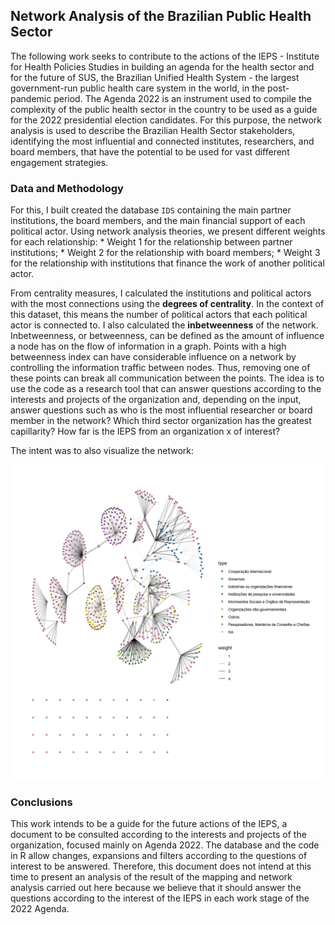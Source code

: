 ## Network Analysis of the Brazilian Public Health Sector

The following work seeks to contribute to the actions of the IEPS - Institute for Health Policies Studies in building an agenda for the health sector and for the future of SUS, the Brazilian Unified Health System - the largest government-run public health care system in the world, in the post-pandemic period. The Agenda 2022 is an instrument used to compile the complexity of the public health sector in the country to be used as a guide for the 2022 presidential election candidates. For this purpose, the network analysis is used to describe the Brazilian Health Sector stakeholders, identifying the most influential and connected institutes, researchers, and board members, that have the potential to be used for vast different engagement strategies.


### Data and Methodology

For this, I built created the database `IDS` containing the main partner institutions, the board members, and the main financial support of each political actor. Using network analysis theories, we present different weights for each relationship: * Weight 1 for the relationship between partner institutions; * Weight 2 for the relationship with board members; * Weight 3 for the relationship with institutions that finance the work of another political actor.

From centrality measures, I calculated the institutions and political actors with the most connections using the **degrees of centrality**. In the context of this dataset, this means the number of political actors that each political actor is connected to. I also calculated the **inbetweenness** of the network. Inbetweenness, or betweenness, can be defined as the amount of influence a node has on the flow of information in a graph. Points with a high betweenness index can have considerable influence on a network by controlling the information traffic between nodes. Thus, removing one of these points can break all communication between the points. The idea is to use the code as a research tool that can answer questions according to the interests and projects of the organization and, depending on the input, answer questions such as who is the most influential researcher or board member in the network? Which third sector organization has the greatest capillarity? How far is the IEPS from an organization x of interest?

The intent was to also visualize the network:

![alt text](https://github.com/rennnas/network-analysis-health-sector/blob/main/imagem%201.png)


### Conclusions

This work intends to be a guide for the future actions of the IEPS, a document to be consulted according to the interests and projects of the organization, focused mainly on Agenda 2022. The database and the code in R allow changes, expansions and filters according to the questions of interest to be answered. Therefore, this document does not intend at this time to present an analysis of the result of the mapping and network analysis carried out here because we believe that it should answer the questions according to the interest of the IEPS in each work stage of the 2022 Agenda.
